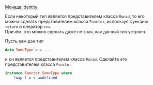 [Монада Identity](https://stepik.org/lesson/8438/step/3)

Если некоторый тип является представителем класса `Monad`, то его можно сделать представителем класса `Functor`, используя функцию `return` и оператор `>>=`.  
Причём, это можно сделать даже не зная, как данный тип устроен.  
  
Пусть вам дан тип  
```haskell
data SomeType a = ...
```  
  
и он является представителем класса `Monad`. Сделайте его представителем класса `Functor`.  
  
```haskell
instance Functor SomeType where
    fmap f x = undefined
```
